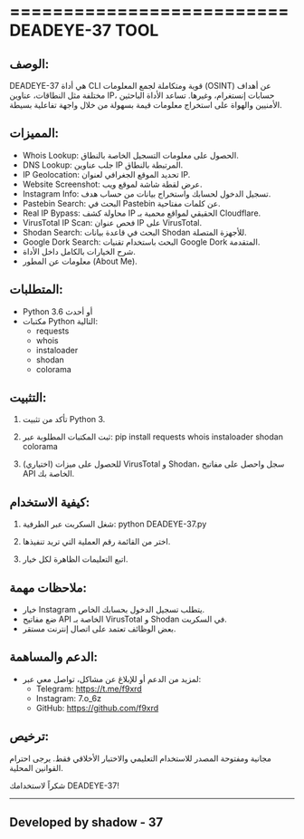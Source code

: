 ==========================
   DEADEYE-37  TOOL
==========================

الوصف:
--------
DEADEYE-37 هي أداة CLI قوية ومتكاملة لجمع المعلومات (OSINT) عن أهداف مختلفة مثل النطاقات، عناوين IP، حسابات إنستغرام، وغيرها. تساعد الأداة الباحثين الأمنيين والهواة على استخراج معلومات قيمة بسهولة من خلال واجهة تفاعلية بسيطة.

المميزات:
---------
- Whois Lookup: الحصول على معلومات التسجيل الخاصة بالنطاق.
- DNS Lookup: جلب عناوين IP المرتبطة بالنطاق.
- IP Geolocation: تحديد الموقع الجغرافي لعنوان IP.
- Website Screenshot: عرض لقطة شاشة لموقع ويب.
- Instagram Info: تسجيل الدخول لحسابك واستخراج بيانات من حساب هدف.
- Pastebin Search: البحث في Pastebin عن كلمات مفتاحية.
- Real IP Bypass: محاولة كشف IP الحقيقي لمواقع محمية بـ Cloudflare.
- VirusTotal IP Scan: فحص عنوان IP على VirusTotal.
- Shodan Search: البحث في قاعدة بيانات Shodan للأجهزة المتصلة.
- Google Dork Search: البحث باستخدام تقنيات Google Dork المتقدمة.
- شرح الخيارات بالكامل داخل الأداة.
- معلومات عن المطور (About Me).

المتطلبات:
-----------
- Python 3.6 أو أحدث
- مكتبات Python التالية:
    - requests
    - whois
    - instaloader
    - shodan
    - colorama

التثبيت:
--------
1. تأكد من تثبيت Python 3.
2. ثبت المكتبات المطلوبة عبر:
   pip install requests whois instaloader shodan colorama

3. (اختياري) للحصول على ميزات VirusTotal و Shodan، سجل واحصل على مفاتيح API الخاصة بك.

كيفية الاستخدام:
----------------
1. شغل السكربت عبر الطرفية:
   python DEADEYE-37.py

2. اختر من القائمة رقم العملية التي تريد تنفيذها.

3. اتبع التعليمات الظاهرة لكل خيار.

ملاحظات مهمة:
--------------
- خيار Instagram يتطلب تسجيل الدخول بحسابك الخاص.
- ضع مفاتيح API الخاصة بـ VirusTotal و Shodan في السكربت.
- بعض الوظائف تعتمد على اتصال إنترنت مستقر.

الدعم والمساهمة:
----------------
- لمزيد من الدعم أو للإبلاغ عن مشاكل، تواصل معي عبر:
  - Telegram: https://t.me/f9xrd
  - Instagram: 7.o_6z
  - GitHub: https://github.com/f9xrd

ترخيص:
-------
مجانية ومفتوحة المصدر للاستخدام التعليمي والاختبار الأخلاقي فقط. يرجى احترام القوانين المحلية.

شكراً لاستخدامك DEADEYE-37!

-------------
Developed by shadow - 37
-------------
